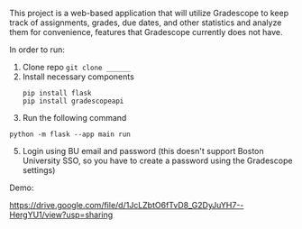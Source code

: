 This project is a web-based application that will utilize Gradescope to keep track of assignments, grades, due dates, and other statistics and analyze them for convenience, features that Gradescope currently does not have.

In order to run:
1. Clone repo
   ```git clone ______```
3. Install necessary components
   ```
   pip install flask
   pip install gradescopeapi
   ```
4. Run the following command
  ```
  python -m flask --app main run
  ```
5. Login using BU email and password (this doesn't support Boston University SSO, so you have to create a password using the Gradescope settings)

Demo:

https://drive.google.com/file/d/1JcLZbtO6fTvD8_G2DyJuYH7--HergYU1/view?usp=sharing
